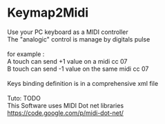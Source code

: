 # Keymap2Midi

Use your PC keyboard as a MIDI controller<br>
The "analogic" control is manage by digitals pulse
<br><br>
for example :<br>
A touch can send +1 value on a midi cc 07<br>
B touch can send -1 value on the same midi cc 07<br>
<br>
Keys binding definition is in a comprehensive xml file<br>
<br>
Tuto: TODO
<br>
This Software uses MIDI Dot net libraries<br>
https://code.google.com/p/midi-dot-net/